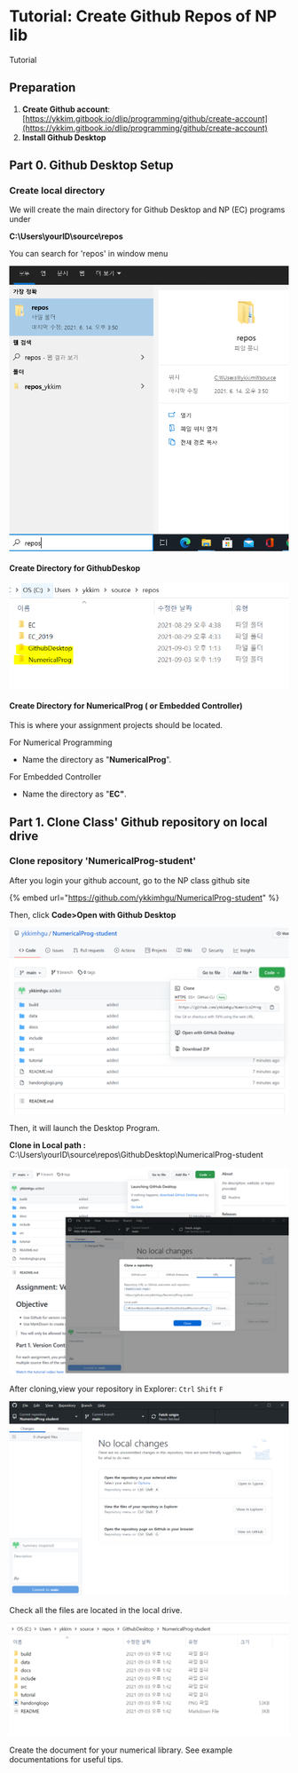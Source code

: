 # Tutorial: Create Github Repos of NP lib

Tutorial

## Preparation

1. **Create Github account**:  [https://ykkim.gitbook.io/dlip/programming/github/create-account](https://ykkim.gitbook.io/dlip/programming/github/create-account)
2. **Install Github Desktop** 



## Part 0. Github Desktop Setup 

### Create local directory

We will create the main directory for Github Desktop and NP \(EC\) programs under 

**C:\Users\yourID\source\repos**

 You can search for 'repos' in window menu 

![](../../.gitbook/assets/image%20%2877%29.png)



#### **Create Directory for GithubDeskop**  



![](../../.gitbook/assets/image%20%2884%29.png)



#### **Create Directory for NumericalProg \( or Embedded Controller\)**

This is where your assignment projects  should be located. 

For Numerical Programming

* Name the directory as "**NumericalProg**". 

For Embedded Controller

* Name the directory as "**EC"**. 





## Part 1. Clone Class' Github repository on local drive 

### Clone repository 'NumericalProg-student'

After you login  your github account,  go to the NP class github site

{% embed url="https://github.com/ykkimhgu/NumericalProg-student" %}

Then, click  **Code&gt;Open with Github Desktop**

![](../../.gitbook/assets/image%20%2879%29.png)



Then, it will launch the Desktop Program.

**Clone in Local path :**  C:\Users\yourID\source\repos\GithubDesktop\NumericalProg-student

![](../../.gitbook/assets/image%20%2883%29.png)



After cloning,view your repository in Explorer: `Ctrl` `Shift` `F`  

![](../../.gitbook/assets/image%20%2881%29.png)

Check all the files are located in the local drive.

![](../../.gitbook/assets/image%20%2880%29.png)





Create the document for your numerical library. See example documentations for useful tips.

